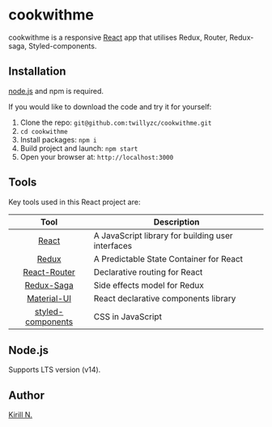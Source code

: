 # cookwithme

cookwithme is a responsive [React](https://reactjs.org/) app that utilises Redux, Router, Redux-saga, Styled-components.

## Installation

[node.js](http://nodejs.org/download/) and npm is required.

If you would like to download the code and try it for yourself:

1. Clone the repo: `git@github.com:twillyzc/cookwithme.git`
2. `cd cookwithme`
3. Install packages: `npm i`
4. Build project and launch: `npm start`
5. Open your browser at: `http://localhost:3000`

## Tools

Key tools used in this React project are:

|                                    Tool                                     | Description                                       |
| :-------------------------------------------------------------------------: | ------------------------------------------------- |
|                        [React](https://reactjs.org/)                        | A JavaScript library for building user interfaces |
|                       [Redux](https://redux.js.org/)                        | A Predictable State Container for React           |
|        [React-Router](https://github.com/ReactTraining/react-router)        | Declarative routing for React                     |
|           [Redux-Saga](https://github.com/redux-saga/redux-saga)            | Side effects model for Redux                      |
|                   [Material-UI](https://material-ui.com/)                   | React declarative components library              |
| [styled-components](https://github.com/styled-components/styled-components) | CSS in JavaScript                                 |

## Node.js

Supports LTS version (v14).

## Author

[Kirill N.](https://github.com/twillyzc)
